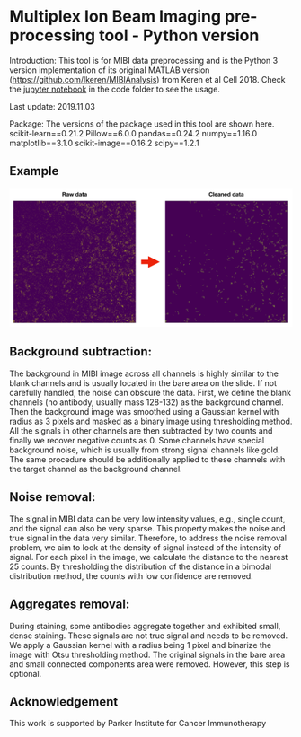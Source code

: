 # Multiplex Ion Beam Imaging pre-processing tool - Python version 

Introduction: This tool is for MIBI data preprocessing and is the Python 3 version implementation of its original MATLAB version (https://github.com/lkeren/MIBIAnalysis) from Keren et al Cell 2018. Check the [jupyter notebook](https://github.com/dpeerlab/MIBI_pre-processing_pipeline/blob/master/code/MIBI_preprocessing_demo-2019-11-03.ipynb) in the code folder to see the usage.

Last update: 2019.11.03

Package: The versions of the package used in this tool are shown here.
scikit-learn==0.21.2
Pillow==6.0.0
pandas==0.24.2
numpy==1.16.0
matplotlib==3.1.0
scikit-image==0.16.2
scipy==1.2.1

## Example

![Example](./resource/example.png)

## Background subtraction: 

The background in MIBI image across all channels is highly similar to the blank channels and is usually located in the bare area on the slide. If not carefully handled, the noise can obscure the data. First, we define the blank channels (no antibody, usually mass 128-132) as the background channel. Then the background image was smoothed using a Gaussian kernel with radius as 3 pixels and masked as a binary image using thresholding method. All the signals in other channels are then subtracted by two counts and finally we recover negative counts as 0. Some channels have special background noise, which is usually from strong signal channels like gold. The same procedure should be additionally applied to these channels with the target channel as the background channel.

## Noise removal: 

The signal in MIBI data can be very low intensity values, e.g., single count, and the signal can also be very sparse. This property makes the noise and true signal in the data very similar. Therefore, to address the noise removal problem, we aim to look at the density of signal instead of the intensity of signal. For each pixel in the image, we calculate the distance to the nearest 25 counts. By thresholding the distribution of the distance in a bimodal distribution method, the counts with low confidence are removed.


## Aggregates removal:

During staining, some antibodies aggregate together and exhibited small, dense staining. These signals are not true signal and needs to be removed. We apply a Gaussian kernel with a radius being 1 pixel and binarize the image with Otsu thresholding method. The original signals in the bare area and small connected components area were removed. However, this step is optional.




## Acknowledgement 
This work is supported by Parker Institute for Cancer Immunotherapy
